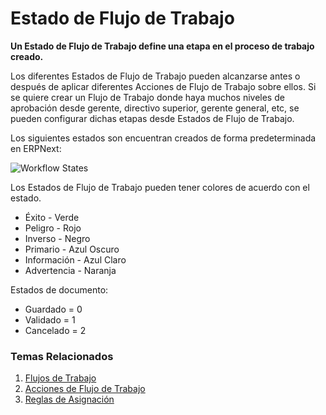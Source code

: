 <!-- add-breadcrumbs -->
# Estado de Flujo de Trabajo

**Un Estado de Flujo de Trabajo define una etapa en el proceso de trabajo creado.**

Los diferentes Estados de Flujo de Trabajo pueden alcanzarse antes o después de aplicar diferentes Acciones de Flujo de Trabajo sobre ellos. Si se quiere crear un Flujo de Trabajo donde haya muchos niveles de aprobación desde gerente, directivo superior, gerente general, etc, se pueden configurar dichas etapas desde Estados de Flujo de Trabajo. 

Los siguientes estados son encuentran creados de forma predeterminada en ERPNext:

![Workflow States](/docs/assets/img/setup/workflow-states.png)

Los Estados de Flujo de Trabajo pueden tener colores de acuerdo con el estado.

* Éxito - Verde
* Peligro - Rojo
* Inverso - Negro
* Primario - Azul Oscuro
* Información - Azul Claro
* Advertencia - Naranja

Estados de documento:

* Guardado = 0
* Validado = 1
* Cancelado = 2

### Temas Relacionados
1. [Flujos de Trabajo](/docs/user/manual/es/setting-up/workflows)
1. [Acciones de Flujo de Trabajo](/docs/user/manual/es/setting-up/workflow-actions)
1. [Reglas de Asignación](/docs/user/manual/es/automation/assignment-rule)
